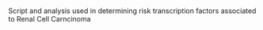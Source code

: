 #
Script and analysis used in determining risk transcription factors associated to Renal Cell Carncinoma
